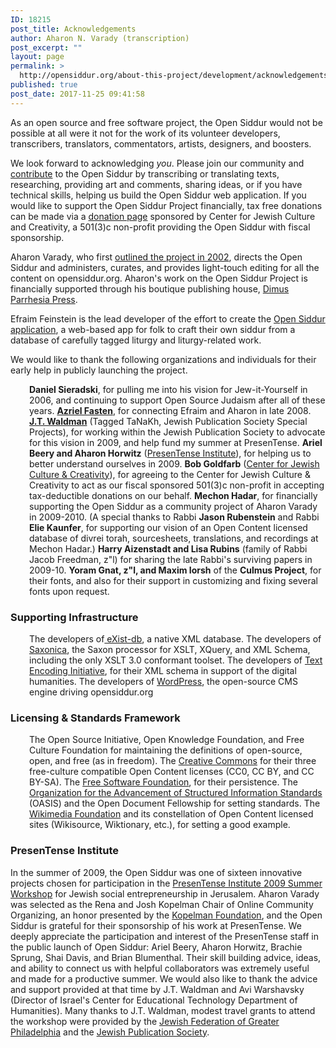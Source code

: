 ```yaml
---
ID: 18215
post_title: Acknowledgements
author: Aharon N. Varady (transcription)
post_excerpt: ""
layout: page
permalink: >
  http://opensiddur.org/about-this-project/development/acknowledgements-2/
published: true
post_date: 2017-11-25 09:41:58
---
```

As an open source and free software project, the Open Siddur would not be possible at all were it not for the work of its volunteer developers, transcribers, translators, commentators, artists, designers, and boosters.

We look forward to acknowledging <em>you</em>. Please join our community and <a href="http://opensiddur.org/contribute/">contribute</a> to the Open Siddur by transcribing or translating texts, researching, providing art and comments, sharing ideas, or if you have technical skills, helping us build the Open Siddur web application. If you would like to support the Open Siddur Project financially, tax free donations can be made via a <a href="http://www.razoo.com/story/theopensiddurproject">donation page</a> sponsored by Center for Jewish Culture and Creativity, a 501(3)c non-profit providing the Open Siddur with fiscal sponsorship.

Aharon Varady, who first <a href="http://aharon.varady.net/omphalos/2002/08/update-2002-08-08">outlined the project in 2002</a>, directs the Open Siddur and administers, curates, and provides light-touch editing for all the content on opensiddur.org. Aharon's work on the Open Siddur Project is financially supported through his boutique publishing house, <a href="http://dimus.parrhesia.press">Dimus Parrhesia Press</a>.

Efraim Feinstein is the lead developer of the effort to create the <a href="http://app.opensiddur.org">Open Siddur application</a>, a web-based app for folk to craft their own siddur from a database of carefully tagged liturgy and liturgy-related work.

We would like to thank the following organizations and individuals for their early help in publicly launching the project.

<p style="padding-left: 30px;"><strong>Daniel Sieradski</strong>, for pulling me into his vision for Jew-it-Yourself in 2006, and continuing to support Open Source Judaism after all of these years.
<a href="http://realazthat.blogspot.com/"><strong>Azriel Fasten</strong></a>, for connecting Efraim and Aharon in late 2008.
<a href="http://jtwaldman.com"><strong>J.T. Waldman</strong></a> (Tagged TaNaKh, Jewish Publication Society Special Projects), for working within the Jewish Publication Society to advocate for this vision in 2009, and help fund my summer at PresenTense.
<strong>Ariel Beery and Aharon Horwitz</strong> (<a href="http://web.archive.org/web/20160825194137/http://presentense.org/institute/">PresenTense Institute</a>), for helping us to better understand ourselves in 2009.
<strong>Bob Goldfarb</strong> (<a href="http://jewishcreativity.org">Center for Jewish Culture &amp; Creativity</a>), for agreeing to the Center for Jewish Culture &amp; Creativity to act as our fiscal sponsored 501(3)c non-profit in accepting tax-deductible donations on our behalf.
<strong>Mechon Hadar</strong>, for financially supporting the Open Siddur as a community project of Aharon Varady in 2009-2010. (A special thanks to Rabbi <strong>Jason Rubenstein</strong> and Rabbi <strong>Elie Kaunfer</strong>, for supporting our vision of an Open Content licensed database of divrei torah, sourcesheets, translations, and recordings at Mechon Hadar.)
<strong>Harry Aizenstadt and Lisa Rubins</strong> (family of Rabbi Jacob Freedman, z"l) for sharing the late Rabbi's surviving papers in 2009-10.
<strong>Yoram Gnat, z"l, and Maxim Iorsh</strong> of the <strong>Culmus Project</strong>, for their fonts, and also for their support in customizing and fixing several fonts upon request.</p>

<h3>Supporting Infrastructure</h3>

<p style="padding-left: 30px;">The developers of<a href="http://exist.sourceforge.net"> eXist-db</a>, a native XML database.
The developers of <a href="http://www.saxonica.com/">Saxonica</a>, <span class="st">the Saxon processor for XSLT, XQuery, and XML Schema, including the only XSLT 3.0 conformant toolset.</span>
The developers of <a href="http://www.tei-c.org/">Text Encoding Initiative</a>, for their XML schema in support of the digital humanities.
The developers of <a href="http://wordpress.org">WordPress</a>, the open-source CMS engine driving opensiddur.org</p>

<h3>Licensing &amp; Standards Framework</h3>

<p style="padding-left: 30px;">The Open Source Initiative, Open Knowledge Foundation, and Free Culture Foundation for maintaining the definitions of open-source, open, and free (as in freedom).
The <a href="http://creativecommons.org">Creative Commons</a> for their three free-culture compatible Open Content licenses (CC0, CC BY, and CC BY-SA).
The <a href="http://www.gnu.org">Free Software Foundation</a>, for their persistence.
The <a href="http://www.oasis-open.org/home/index.php">Organization for the Advancement of Structured Information Standards</a> (OASIS) and the Open Document Fellowship for setting standards.
The <a href="http://wikimedia.org">Wikimedia Foundation</a> and its constellation of Open Content licensed sites (Wikisource, Wiktionary, etc.), for setting a good example.</p>

<h3>PresenTense Institute</h3>

In the summer of 2009, the Open Siddur was one of sixteen innovative projects chosen for participation in the <a href="http://web.archive.org/web/20160626153919/http://presentense.org/institute/2009">PresenTense Institute 2009 Summer Workshop</a> for Jewish social entrepreneurship in Jerusalem. Aharon Varady was selected as the Rena and Josh Kopelman Chair of Online Community Organizing, an honor presented by the <a href="http://www.kopelman.org/">Kopelman Foundation</a>, and the Open Siddur is grateful for their sponsorship of his work at PresenTense. We deeply appreciate the participation and interest of the PresenTense staff in the public launch of Open Siddur: Ariel Beery, Aharon Horwitz, Brachie Sprung, Shai Davis, and Brian Blumenthal. Their skill building advice, ideas, and ability to connect us with helpful collaborators was extremely useful and made for a productive summer. We would also like to thank the advice and support provided at that time by J.T. Waldman and Avi Warshavsky (Director of Israel's Center for Educational Technology Department of Humanities). Many thanks to J.T. Waldman, modest travel grants to attend the workshop were provided by the <a href="http://jewishphilly.org">Jewish Federation of Greater Philadelphia</a> and the <a href="https://jps.org/">Jewish Publication Society</a>.